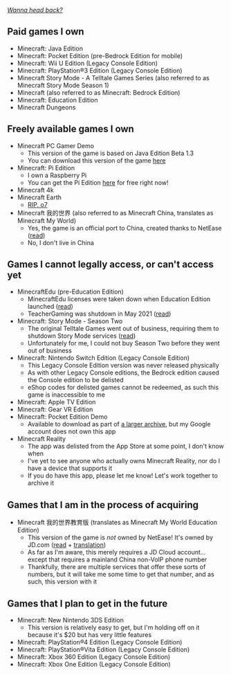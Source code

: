 [*Wanna head back?*](https://github.com/jbmagination)

## Paid games I own
- Minecraft: Java Edition
- Minecraft: Pocket Edition (pre-Bedrock Edition for mobile)
- Minecraft: Wii U Edition (Legacy Console Edition)
- Minecraft: PlayStation®3 Edition (Legacy Console Edition)
- Minecraft Story Mode - A Telltale Games Series (also referred to as Minecraft Story Mode Season 1)
- Minecraft (also referred to as Minecraft: Bedrock Edition)
- Minecraft: Education Edition
- Minecraft Dungeons

## Freely available games I own
- Minecraft PC Gamer Demo
   - This version of the game is based on Java Edition Beta 1.3 
   - You can download this version of the game [here](https://www.pcgamer.com/download-the-minecraft-demo/)
- Minecraft: Pi Edition
   - I own a Raspberry Pi
   - You can get the Pi Edition [here](https://www.minecraft.net/en-us/edition/pi) for free right now!
- Minecraft 4k
- Minecraft Earth
   - [RIP. o7](https://www.minecraft.net/en-us/article/minecraft-earth-coming-end)
- Minecraft 我的世界 (also referred to as Minecraft China, translates as Minecraft My World)
   - Yes, the game is an official port to China, created thanks to NetEase ([read](https://web.archive.org/web/20190323172244/https://mojang.com/2016/05/minecraft-is-coming-to-china/))
   - No, I don't live in China

## Games I cannot legally access, or can't access yet
- MinecraftEdu (pre-Education Edition)
   - MinecraftEdu licenses were taken down when Education Edition launched ([read](https://web.archive.org/web/20160305002851/https://minecraftedu.com/education_edition))
   - TeacherGaming was shutdown in May 2021 ([read](https://web.archive.org/web/20210514223402/https://store.teachergaming.com/))
- Minecraft: Story Mode - Season Two
   - The original Telltale Games went out of business, requiring them to shutdown Story Mode services ([read](https://www.minecraft.net/en-us/article/important-minecraft--story-mode-information))
   - Unfortunately for me, I could not buy Season Two before they went out of business
- Minecraft: Nintendo Switch Edition (Legacy Console Edition)
   - This Legacy Console Edition version was never released physically
   - As with other Legacy Console editions, the Bedrock edition caused the Console edition to be delisted
   - eShop codes for delisted games cannot be redeemed, as such this game is inaccessible to me
 - Minecraft: Apple TV Edition
 - Minecraft: Gear VR Edition
 - Minecraft: Pocket Edition Demo
   - Available to download as part of [a larger archive](https://archive.org/details/MCPEAlpha), but my Google account does not own this app
- Minecraft Reality
   - The app was delisted from the App Store at some point, I don't know when
   - I've yet to see anyone who actually owns Minecraft Reality, nor do I have a device that supports it
   - If you do have this app, please let me know! Let's work together to archive it

## Games that I am in the process of acquiring
- Minecraft 我的世界教育版 (translates as Minecraft My World Education Edition)
   - This version of the game is *not* owned by NetEase! It's owned by JD.com ([read](https://www.jdcloud.com/cn/news/detail/648) + [translation](https://translate.google.com/translate?sl=zh-CN&tl=en&u=https://www.jdcloud.com/cn/news/detail/648)) 
   - As far as I'm aware, this merely requires a JD Cloud account... except that requires a mainland China non-VoIP phone number
   - Thankfully, there are multiple services that offer these sorts of numbers, but it will take me some time to get that number, and as such, this version with it

## Games that I plan to get in the future
-  Minecraft: New Nintendo 3DS Edition
   - This version is relatively easy to get, but I'm holding off on it because it's $20 but has very little features
- Minecraft: PlayStation®4 Edition (Legacy Console Edition)
- Minecraft: PlayStation®Vita Edition (Legacy Console Edition)
- Minecraft: Xbox 360 Edition (Legacy Console Edition)
- Minecraft: Xbox One Edition (Legacy Console Edition)
